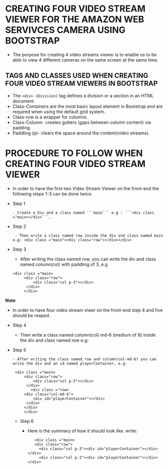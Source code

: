 # CREATING FOUR VIDEO STREAM VIEWER FOR THE AMAZON WEB SERVIVCES CAMERA USING BOOTSTRAP

- The purpose for creating 4 video streams viewer is to enable us to be able to view 4 different cameras on the same screen at the same time.

## TAGS AND CLASSES USED WHEN CREATING FOUR VIDEO STREAM VIEWERS IN BOOTSTRAP

- The ```<div> (Division)``` tag defines a division or a section in an HTML document.
- Class-Containers are the most basic layout element in Bootstrap and are required when using the default grid system.
- Class-row is a wrapper for columns.
- Class-Colunm- creates gutters (gaps between column content) via padding.
- Paddling (p)- clears the space around the content(video streams).

# PROCEDURE TO FOLLOW WHEN CREATING FOUR VIDEO STREAM VIEWER
 
 - In order to have the first two Video Stream Viewer on the front-end the following steps 1-3 can be done twice.

- Step 1

      - Create a Div and a class named ```main``` e.g : ```<div class ="main></div>```.

- Step 2

       - Then write a class named row inside the div and class named main e.g: <div class ="main"><div class="row"></div></div>

- Step 3 

    -   After writing the class named row, you can write the div and class named column(col) with paddling of 3, e.g
        
      <div class ="main>
           <div class="row"> 
               <div class="col p-3"></div>
            </div>
           </div> 
**Note**     
  -   In order to have four video stream viwer on the front-end step 4 and five should be reaped.

  - Step 4

       - Then write a class named column(col) md-6 (medium of 6) inside the div and class named row e.g: 
       <div class ="main>
           <div class="row"> 
               <div class="col p-3"></div>
            </div>
             <div class ="row> 
               <div class="col-md-6">
                  </div>
            </div>
           </div> 

- Step 5

      - After writing the class named row and column(col-md-6) you can write the div and an id named playerContainer, e.g:
       
       <div class ="main>
           <div class="row"> 
               <div class="col p-3"></div>
            </div>
              <div class ="row>
           <div class="col-md-6"> 
               <div id="playerContainer"></div>
            </div>
           </div>
           </div>
    - Step 6
        - Here is the summary of how it should look like.
       write: 

                
                 <div class ="main>
                 <div class="row"> 
                   <div class="col p-3"><div id="playerContainer"></div></div>
                   <div class="col p-3"><div id="playerContainer"></div></div>
            </div>
                 <div class ="row> 
                    <div class="col-md-6">
                      <div id="playerContainer></div>
                    </div>
                    <div class="col-md-6">
                     <div id="playerContainer"></div>
            </div>
           </div> 
        
                                                                                


